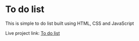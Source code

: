 # To do list 

This is simple to do list built using HTML, CSS and JavaScript

Live project link: [To do list](https://ayushknath.github.io/to-do-list)
